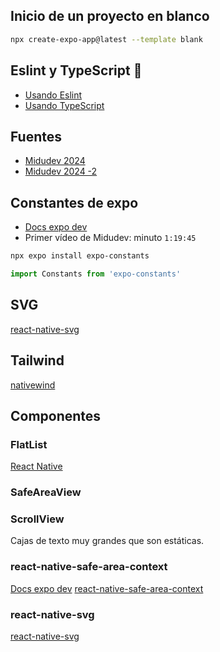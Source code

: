## Inicio de un proyecto en blanco

```sh
npx create-expo-app@latest --template blank
```

## Eslint y TypeScript 👋

- [Usando Eslint](https://docs.expo.dev/guides/using-eslint/)
- [Usando TypeScript](https://docs.expo.dev/guides/typescript/)

## Fuentes
- [Midudev 2024](https://www.youtube.com/watch?v=U23lNFm_J70&t=4880s)
- [Midudev 2024 -2](https://www.youtube.com/watch?v=ZDoiMLqWz2E)

## Constantes de expo

- [Docs expo dev](https://docs.expo.dev/versions/latest/sdk/constants/)
- Primer vídeo de Midudev: minuto `1:19:45`

```sh
npx expo install expo-constants
```

```ts
import Constants from 'expo-constants'
```

## SVG
[react-native-svg](https://docs.expo.dev/versions/latest/sdk/svg/)

## Tailwind

[nativewind](https://www.nativewind.dev/quick-starts/react-native-cli)

## Componentes

### FlatList

[React Native](https://reactnative.dev/docs/flatlist)

### SafeAreaView

### ScrollView

Cajas de texto muy grandes que son estáticas.

### react-native-safe-area-context

[Docs expo dev](https://docs.expo.dev/versions/latest/sdk/safe-area-context/)
[react-native-safe-area-context](https://github.com/th3rdwave/react-native-safe-area-context)

### react-native-svg

[react-native-svg](https://github.com/software-mansion/react-native-svg)